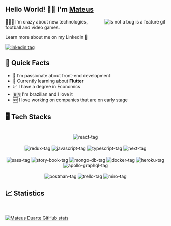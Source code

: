 <h2>Hello World! 👋🏾 I'm <a href="https://www.linkedin.com/in/mateeusduarte/">Mateus</a></h2>

<img align="right" src="https://media2.giphy.com/media/1afuwyOsr5E8X9CuRV/200w.webp?cid=ecf05e472dpfum2orcvlkpw2xemnz1wt522c4a1uj2m0x5ev&rid=200w.webp&ct=g" alt="Is not a bug is a feature gif" />
<p> 🧑🏾‍💻 I'm crazy about new technologies, football and video games. </p>

<p> Learn more about me on my LinkedIn 🙂 </p>

<a href="https://www.linkedin.com/in/mateeusduarte/"> <img src="https://img.shields.io/badge/LinkedIn-0077B5?style=for-the-badge&logo=linkedin&logoColor=white" alt="linkedin tag"/> </a>


<h2>🧠 Quick Facts</h2>
<ul>
<li>🎨 I’m passionate about front-end development</li>
<li>🧐 Currently learning about <strong>Flutter</strong></li>
<li>📈 I have a degree in Economics</li>
<li>🇧🇷 I'm brazilian and I love it</li>
<li>🆕 I love working on companies that are on early stage</li>
</ul>

<h2>🖥️ Tech Stacks</h2>
<div align="center" style="display: inline_block"><br>
  <img align="center" alt="react-tag" src="https://img.shields.io/badge/React-20232A?style=for-the-badge&logo=react&logoColor=61DAFB">
  <br>
  <br>
  <img align="center" alt="redux-tag" src="https://img.shields.io/badge/Redux-593D88?style=for-the-badge&logo=redux&logoColor=white">
  <img align="center" alt="javascript-tag" src="https://img.shields.io/badge/JavaScript-323330?style=for-the-badge&logo=javascript&logoColor=F7DF1E">
  <img align="center" alt="typescript-tag" src="https://img.shields.io/badge/TypeScript-007ACC?style=for-the-badge&logo=typescript&logoColor=white">
  <img align="center" alt="next-tag" src="https://img.shields.io/badge/next.js-000000?style=for-the-badge&logo=nextdotjs&logoColor=white">
  <br>
  <br>
  <img align="center" alt="sass-tag" src="https://img.shields.io/badge/Sass-CC6699?style=for-the-badge&logo=sass&logoColor=white">
  <img align="center" alt="story-book-tag" src="https://img.shields.io/badge/storybook-FF4785?style=for-the-badge&logo=storybook&logoColor=white">
  <img align="center" alt="mongo-db-tag" src="https://img.shields.io/badge/MongoDB-4EA94B?style=for-the-badge&logo=mongodb&logoColor=white">
  <img align="center" alt="docker-tag" src="https://img.shields.io/badge/Docker-0078D4?style=for-the-badge&logo=Docker&logoColor=white">
  <img align="center" alt="heroku-tag" src="https://img.shields.io/badge/Heroku-430098?style=for-the-badge&logo=heroku&logoColor=white">
  <img align="center" alt="apollo-graphql-tag" src="https://img.shields.io/badge/Apollo%20GraphQL-311C87?&style=for-the-badge&logo=Apollo%20GraphQL&logoColor=white">
  <br>
  <br>
  <img align="center" alt="postman-tag" src="https://img.shields.io/badge/Postman-FA7343?style=for-the-badge&logo=postman&logoColor=white">
  <img align="center" alt="trello-tag" src="https://img.shields.io/badge/Trello-0052CC?style=for-the-badge&logo=trello&logoColor=white">
  <img align="center" alt="miro-tag" src="https://img.shields.io/badge/Miro-050038?style=for-the-badge&logo=Miro&logoColor=white">
  
</div>  

<h2>📈 Statistics</h2>
<br>

[![Mateus Duarte GitHub stats](https://github-readme-stats.vercel.app/api?username=mateeusduarte)](https://github.com/mateeusduarte)

